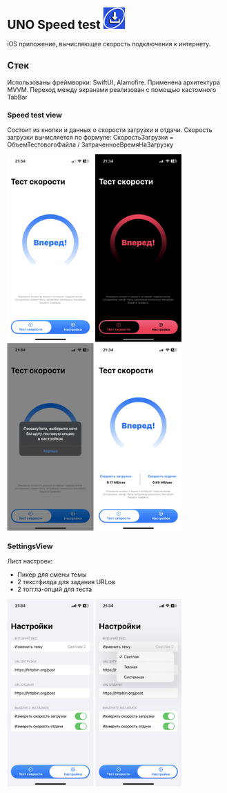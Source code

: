 # UNO Speed test <img src="https://github.com/annagogley/SpeedTestApp/blob/main/screenshots/AppIcon.png" width="50"> 

iOS приложение, вычисляющее скорость подключения к интернету.

## Стек
Использованы фреймворки: SwiftUI, Alamofire.
Применена архитектура MVVM.
Переход между экранами реализован с помощью кастомного TabBar

### Speed test view

Состоит из кнопки и данных о скорости загрузки и отдачи.
Скорость загрузки вычисляется по формуле:
СкоростьЗагрузки = ОбъемТестовогоФайла / ЗатраченноеВремяНаЗагрузку

<p float="left">
    <img src="https://github.com/annagogley/SpeedTestApp/blob/main/screenshots/1.png" width="200">
    <img src="https://github.com/annagogley/SpeedTestApp/blob/main/screenshots/2.png" width="200">
    <img src="https://github.com/annagogley/SpeedTestApp/blob/main/screenshots/3.png" width="200">
    <img src="https://github.com/annagogley/SpeedTestApp/blob/main/screenshots/4.png" width="200">
</p>

### SettingsView

Лист настроек:
- Пикер для смены темы
- 2 текстфилда для задания URLов
- 2 тоггла-опций для теста

<p float="left">
    <img src="https://github.com/annagogley/SpeedTestApp/blob/main/screenshots/5.png" width="200">
    <img src="https://github.com/annagogley/SpeedTestApp/blob/main/screenshots/6.png" width="200">
</p>
